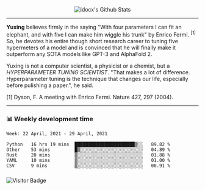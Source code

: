 <div align="center">
    <img align="center" src="https://github-readme-stats.vercel.app/api?username=idocx&show_icons=true&count_private=true&hide_border=true" alt="idocx's Github Stats"></img>
</div>

---

**Yuxing** believes firmly in the saying "With four parameters I can fit an elephant, and with five I can make him wiggle his trunk" by Enrico Fermi. <sup>[1]</sup> So, he devotes his entire though short research career to tuning five hypermeters of a model and is convinced that he will finally make it outperform any SOTA models like GPT-3 and AlphaFold 2.

Yuxing is not a computer scientist, a physicist or a chemist, but a *HYPERPARAMETER TUNING SCIENTIST*. "That makes a lot of difference. Hyperparameter tuning is the technique that changes our life, especially before pulishing a paper.", he said.

[1] Dyson, F. A meeting with Enrico Fermi. Nature 427, 297 (2004).


---

### 📊 Weekly development time
<!--START_SECTION:waka-->
```text
Week: 22 April, 2021 - 29 April, 2021

Python   16 hrs 19 mins  ██████████████████████▒░░   89.82 % 
Other    53 mins         █▒░░░░░░░░░░░░░░░░░░░░░░░   04.89 % 
Rust     20 mins         ▒░░░░░░░░░░░░░░░░░░░░░░░░   01.88 % 
YAML     10 mins         ▒░░░░░░░░░░░░░░░░░░░░░░░░   01.00 % 
CSV      9 mins          ▒░░░░░░░░░░░░░░░░░░░░░░░░   00.91 % 
```
<!--END_SECTION:waka-->

### 

![Visitor Badge](https://visitor-badge.laobi.icu/badge?page_id=idocx.idocx)